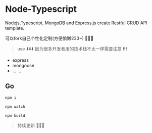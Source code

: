# Node-Typescript

Nodejs,Typescript, MongoDB and Express.js create Restful CRUD API template.

可以fork自己个性化定制(方便偷懒233~) 🤗🤗🤗

> use ⬇️️️️️️️️️⬇️⬇️ 因为很多开发者用的技术栈不太一样需要注意 ❗❗❗

- express
- mongoose
- ... ...

## Go
``` bash
npm i

npm watch

npm build
```


> 持续更新 💖💖💖